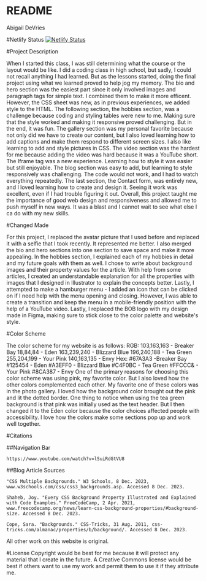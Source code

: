# README

Abigail DeVries

#Netlify Status
[![Netlify Status](https://api.netlify.com/api/v1/badges/bdafa3d9-a065-4ca6-ab41-4874670f2167/deploy-status)](https://app.netlify.com/sites/about-me-ahdevries21/deploys)

#Project Description

When I started this class, I was still determining what the course or the layout would be like. I did a coding class in high school, but sadly, I could not recall anything I had learned. But as the lessons started, doing the final project using what we learned proved to help jog my memory. The bio and hero section was the easiest part since it only involved images and paragraph tags for simple text. I combined them to make it more efficent. However, the CSS sheet was new, as in previous experiences, we added style to the HTML. The following section, the hobbies section, was a challenge because coding and styling tables were new to me. Making sure that the style worked and making it responsive proved challenging. But in the end, it was fun. The gallery section was my personal favorite because not only did we have to create our content, but I also loved learning how to add captions and make them respond to different screen sizes. I also like learning to add and style pictures in CSS. The video section was the hardest for me because adding the video was hard because it was a YouTube short. The Iframe tag was a new experience. Learning how to style it was easier but still enjoyable. The blog section was easy to add, but learning to style responsively was challenging. The code would not work, and I had to watch everything repeatedly. The last section, the Contact form, was entirely new, and I loved learning how to create and design it. Seeing it work was excellent, even if I had trouble figuring it out. Overall, this project taught me the importance of good web design and responsiveness and allowed me to push myself in new ways. It was a blast and I cannot wait to see what else I ca do with my new skills.

#Changed Made

For this project, I replaced the avatar picture that I used before and replaced it with a selfie that I took recently. It represented me better. I also merged the bio and hero sections into one section to save space and make it more appealing. In the hobbies section, I explained each of my hobbies in detail and my future goals with them as well. I chose to write about background images and their property values for the article. With help from some articles, I created an understandable explanation for all the properties with images that I designed in Illustrator to explain the concepts better. Lastly, I attempted to make a hamburger menu - I added an icon that can be clicked on if I need help with the menu opening and closing. However, I was able to create a transition and keep the menu in a mobile-friendly position with the help of a YouTube video. Lastly, I replaced the BOB logo with my design made in Figma, making sure to stick close to the color palette and website's style.

#Color Scheme

The color scheme for my website is as follows:
RGB:
    103,163,163 - Breaker Bay
    18,84,84 - Eden
    163,239,240 - Blizzard Blue
    196,240,188 - Tea Green
    255,204,199 - Your Pink
    140,163,135 - Envy
Hex:
    #67A3A3 -Breaker Bay
    #125454 - Eden
    #A3EFF0 - Blizzard Blue
    #C4F0BC - Tea Green
    #FFCCC& - Your Pink
    #8CA387 - Envy
One of the primary reasons for choosing this color scheme was using pink, my favorite color. But I also loved how the other colors complemented each other. My favorite one of these colors was in the photo gallery. I loved how the background color brought out the pink and lit the dotted border. One thing to notice when using the tea green background is that pink was initially used as the text header. But I then changed it to the Eden color because the color choices affected people with accessibility. I love how the colors make some sections pop up and work well together.

#Citations

##Navigation Bar
    
    https://www.youtube.com/watch?v=lSuiRdGtVU8
    
##Blog Article Sources
  
    "CSS Multiple Backgrounds." W3 Schools, 8 Dec. 2023, www.w3schools.com/css/css3_backgrounds.asp. Accessed 8 Dec. 2023.

    Shaheb, Joy. "Every CSS Background Property Illustrated and Explained with Code Examples." FreeCodeCamp, 2 Apr. 2021, www.freecodecamp.org/news/learn-css-background-properties/#background-size. Accessed 8 Dec. 2023.

    Cope, Sara. "Backgrounds." CSS-Tricks, 31 Aug. 2011, css-tricks.com/almanac/properties/b/background/. Accessed 8 Dec. 2023.

All other work on this website is original.

#License
Copyright would be best for me because it will protect any material that I create in the future. A Creative Commons license would be best if others want to use my work and permit them to use it if they attribute me.

